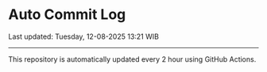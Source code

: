 # Auto Commit Log

Last updated: Tuesday, 12-08-2025 13:21 WIB

---

This repository is automatically updated every 2 hour using GitHub Actions.
